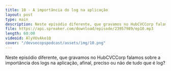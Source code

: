 ```yaml
---
title: 10 - A importância do log na aplicação
layout: post
type: main
description: Neste episódio diferente, que gravamos no HubCVCCorp falamos sobre a importância dos logs na aplicação, afinal, preciso ou não de tudo que é log?
file: https://api.spreaker.com/download/episode/23957989/ep10.mp3
length: 60:00
videoid: AlyVUvAke1Q
cover: "/devsecopspodcast/assets/img/10.png"
---
```


Neste episódio diferente, que gravamos no HubCVCCorp falamos sobre a importância dos logs na aplicação, afinal, preciso ou não de tudo que é log?